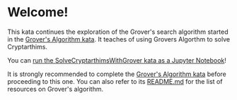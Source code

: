 # Welcome!

This kata continues the exploration of the Grover's search algorithm started in the [Grover's Algorithm kata](./../GroversAlgorithm/). It teaches of using Grovers Algorthm to solve Cryptarthims. 

You can [run the SolveCryptarthimsWithGrover kata as a Jupyter Notebook]()!

It is strongly recommended to complete the [Grover's Algorithm kata](./../GroversAlgorithm/) before proceeding to this one. You can also refer to its [README.md](./../GroversAlgorithm/README.md) for the list of resources on Grover's algorithm.